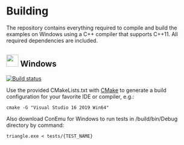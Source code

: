 # Building

The repository contains everything required to compile and build the examples on Windows using a C++ compiler that supports C++11. All required dependencies are included.

## <img src="./images/windowslogo.png" alt="" height="32px"> Windows

[![Build status](https://ci.appveyor.com/api/projects/status/abylymfyil0mhpx8?svg=true)](https://ci.appveyor.com/project/SaschaWillems/vulkan)

Use the provided CMakeLists.txt with [CMake](https://cmake.org) to generate a build configuration for your favorite IDE or compiler, e.g.:
```
cmake -G "Visual Studio 16 2019 Win64"
```
Also download ConEmu for Windows to run tests in /build/bin/Debug directory by command:
```
triangle.exe < tests/{TEST_NAME}
```
